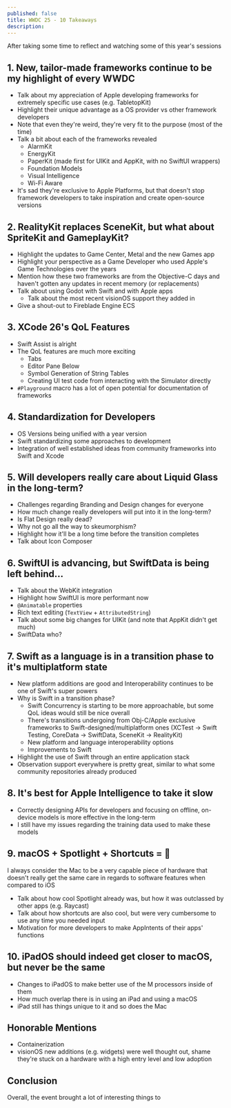 ```yaml
---
published: false
title: WWDC 25 - 10 Takeaways
description:
---
```

After taking some time to reflect and watching some of this year's sessions
## 1. New, tailor-made frameworks continue to be my highlight of every WWDC
- Talk about my appreciation of Apple developing frameworks for extremely specific use cases (e.g. TabletopKit)
- Highlight their unique advantage as a OS provider vs other framework developers
- Note that even they're weird, they're very fit to the purpose (most of the time)
- Talk a bit about each of the frameworks revealed
	- AlarmKit
	- EnergyKit
	- PaperKit (made first for UIKit and AppKit, with no SwiftUI wrappers)
	- Foundation Models
	- Visual Intelligence
	- Wi-Fi Aware
- It's sad they're exclusive to Apple Platforms, but that doesn't stop framework developers to take inspiration and create open-source versions

## 2. RealityKit replaces SceneKit, but what about SpriteKit and GameplayKit?
- Highlight the updates to Game Center, Metal and the new Games app
- Highlight your perspective as a Game Developer who used Apple's Game Technologies over the years
- Mention how these two frameworks are from the Objective-C days and haven't gotten any updates in recent memory (or replacements)
- Talk about using Godot with Swift and with Apple apps
	- Talk about the most recent visionOS support they added in
- Give a shout-out to Fireblade Engine ECS

## 3. XCode 26's QoL Features
- Swift Assist is alright
- The QoL features are much more exciting
	- Tabs
	- Editor Pane Below
	- Symbol Generation of String Tables
	- Creating UI test code from interacting with the Simulator directly
- `#Playground` macro has a lot of open potential for documentation of frameworks
## 4. Standardization for Developers
- OS Versions being unified with a year version
- Swift standardizing some approaches to development
- Integration of well established ideas from community frameworks into Swift and Xcode
## 5. Will developers really care about Liquid Glass in the long-term?
- Challenges regarding Branding and Design changes for everyone
- How much change really developers will put into it in the long-term?
- Is Flat Design really dead?
- Why not go all the way to skeumorphism?
- Highlight how it'll be a long time before the transition completes
- Talk about Icon Composer
## 6. SwiftUI is advancing, but SwiftData is being left behind...
- Talk about the WebKit integration
- Highlight how SwiftUI is more performant now
- `@Animatable` properties
- Rich text editing (`TextView` + `AttributedString`)
- Talk about some big changes for UIKit (and note that AppKit didn't get much)
- SwiftData who?
## 7. Swift as a language is in a transition phase to it's multiplatform state
- New platform additions are good and Interoperability continues to be one of Swift's super powers
- Why is Swift in a transition phase?
	- Swift Concurrency is starting to be more approachable, but some QoL ideas would still be nice overall
	- There's transitions undergoing from Obj-C/Apple exclusive frameworks to Swift-designed/multiplatform ones (XCTest → Swift Testing, CoreData → SwiftData, SceneKit → RealityKit)
	- New platform and language interoperability options
	- Improvements to Swift
- Highlight the use of Swift through an entire application stack
- Observation support everywhere is pretty great, similar to what some community repositories already produced
## 8. It's best for Apple Intelligence to take it slow
- Correctly designing APIs for developers and focusing on offline, on-device models is more effective in the long-term
- I still have my issues regarding the training data used to make these models
## 9. macOS + Spotlight + Shortcuts = 🤩
I always consider the Mac to be a very capable piece of hardware that doesn't really get the same care in regards to software features when compared to iOS
- Talk about how cool Spotlight already was, but how it was outclassed by other apps (e.g. Raycast)
- Talk about how shortcuts are also cool, but were very cumbersome to use any time you needed input
- Motivation for more developers to make AppIntents of their apps' functions
## 10. iPadOS should indeed get closer to macOS, but never be the same
- Changes to iPadOS to make better use of the M processors inside of them
- How much overlap there is in using an iPad and using a macOS
- iPad still has things unique to it and so does the Mac
## Honorable Mentions
- Containerization
- visionOS new additions (e.g. widgets) were well thought out, shame they're stuck on a hardware with a high entry level and low adoption
## Conclusion
Overall, the event brought a lot of interesting things to 